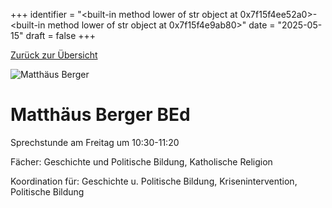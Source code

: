
+++
identifier = "<built-in method lower of str object at 0x7f15f4ee52a0>-<built-in method lower of str object at 0x7f15f4e9ab80>"
date = "2025-05-15"
draft = false
+++

 [Zurück zur Übersicht](/schule/personen/)

<div class="row">
<div class="column">
<img src="/images/personal/Berger.jpg" alt="Matthäus Berger"> 
</div>
<div class="column">

#  Matthäus Berger BEd

Sprechstunde am Freitag um 10:30-11:20

Fächer: Geschichte und Politische Bildung,  Katholische Religion











Koordination für: Geschichte u. Politische Bildung, Krisenintervention, Politische Bildung

</div>
</div> 

